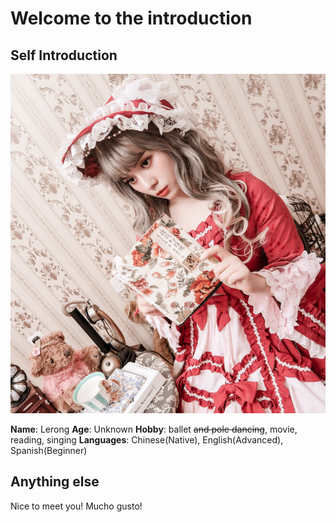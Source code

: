 # Welcome to the introduction

## Self Introduction 

![image](./image.png "Myself")

**Name**: Lerong
**Age**: Unknown 
**Hobby**: ballet ~~and pole dancing~~, movie, reading, singing
**Languages**: Chinese(Native), English(Advanced), Spanish(Beginner)

## Anything else

 Nice to meet you!
 Mucho gusto!
  
